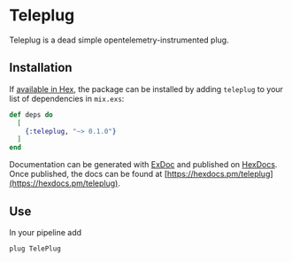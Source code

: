 # Teleplug

Teleplug is a dead simple opentelemetry-instrumented plug.

## Installation

If [available in Hex](https://hex.pm/docs/publish), the package can be installed
by adding `teleplug` to your list of dependencies in `mix.exs`:

```elixir
def deps do
  [
    {:teleplug, "~> 0.1.0"}
  ]
end
```

Documentation can be generated with [ExDoc](https://github.com/elixir-lang/ex_doc)
and published on [HexDocs](https://hexdocs.pm). Once published, the docs can
be found at [https://hexdocs.pm/teleplug](https://hexdocs.pm/teleplug).


## Use 

In your pipeline add 

```
plug TelePlug
```

